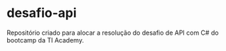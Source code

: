 # desafio-api
Repositório criado para alocar a resolução do desafio de API com C# do bootcamp da TI Academy.
